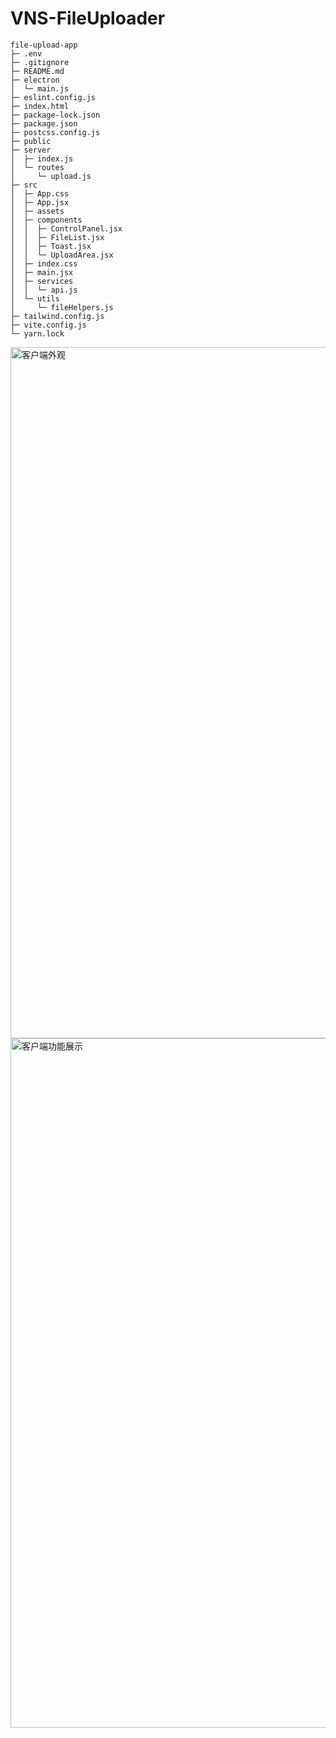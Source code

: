 # VNS-FileUploader

```
file-upload-app
├─ .env
├─ .gitignore
├─ README.md
├─ electron
│  └─ main.js
├─ eslint.config.js
├─ index.html
├─ package-lock.json
├─ package.json
├─ postcss.config.js
├─ public
├─ server
│  ├─ index.js
│  └─ routes
│     └─ upload.js
├─ src
│  ├─ App.css
│  ├─ App.jsx
│  ├─ assets
│  ├─ components
│  │  ├─ ControlPanel.jsx
│  │  ├─ FileList.jsx
│  │  ├─ Toast.jsx
│  │  └─ UploadArea.jsx
│  ├─ index.css
│  ├─ main.jsx
│  ├─ services
│  │  └─ api.js
│  └─ utils
│     └─ fileHelpers.js
├─ tailwind.config.js
├─ vite.config.js
└─ yarn.lock

```

<img width="1106" alt="客户端外观" src="https://github.com/user-attachments/assets/e30fe726-80a7-4630-b573-608abb7f2442">
<img width="1103" alt="客户端功能展示" src="https://github.com/user-attachments/assets/01065682-aebd-43c9-beda-877fc30749da">

